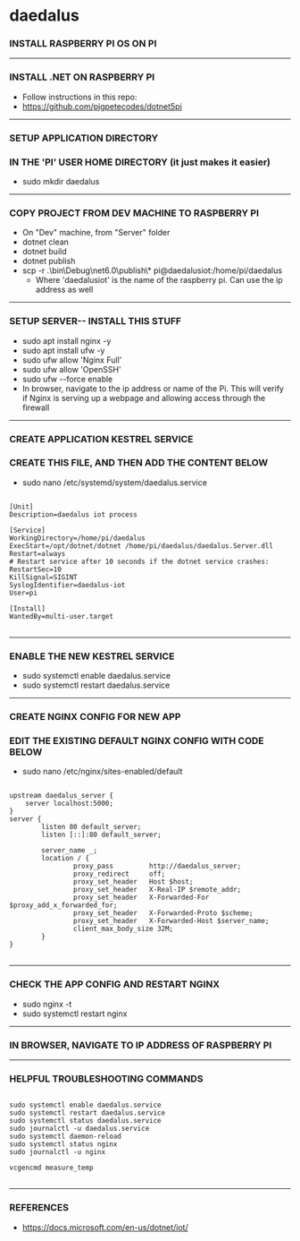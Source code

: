 # daedalus

### INSTALL RASPBERRY PI OS ON PI

____
### INSTALL .NET ON RASPBERRY PI
 - Follow instructions in this repo:
 - https://github.com/pjgpetecodes/dotnet5pi
____
### SETUP APPLICATION DIRECTORY
### IN THE 'PI' USER HOME DIRECTORY (it just makes it easier)
 - sudo mkdir daedalus

____
### COPY PROJECT FROM DEV MACHINE TO RASPBERRY PI
 - On "Dev" machine, from "Server" folder
 - dotnet clean
 - dotnet build
 - dotnet publish
 - scp -r .\bin\Debug\net6.0\publish\\* pi@daedalusiot:/home/pi/daedalus
   - Where 'daedalusiot' is the name of the raspberry pi. Can use the ip address as well

____
### SETUP SERVER-- INSTALL THIS STUFF
 - sudo apt install nginx -y
 - sudo apt install ufw -y
 - sudo ufw allow 'Nginx Full'
 - sudo ufw allow 'OpenSSH'
 - sudo ufw --force enable
 - In browser, navigate to the ip address or name of the Pi. This will verify if Nginx is serving up a webpage and allowing access through the firewall

____
### CREATE APPLICATION KESTREL SERVICE
### CREATE THIS FILE, AND THEN ADD THE CONTENT BELOW
 - sudo nano /etc/systemd/system/daedalus.service

<pre>
<code>
[Unit]
Description=daedalus iot process

[Service]
WorkingDirectory=/home/pi/daedalus
ExecStart=/opt/dotnet/dotnet /home/pi/daedalus/daedalus.Server.dll
Restart=always
# Restart service after 10 seconds if the dotnet service crashes:
RestartSec=10
KillSignal=SIGINT
SyslogIdentifier=daedalus-iot
User=pi

[Install]
WantedBy=multi-user.target
</code>
</pre>

____
### ENABLE THE NEW KESTREL SERVICE
 - sudo systemctl enable daedalus.service
 - sudo systemctl restart daedalus.service

____
### CREATE NGINX CONFIG FOR NEW APP
### EDIT THE EXISTING DEFAULT NGINX CONFIG WITH CODE BELOW
 - sudo nano /etc/nginx/sites-enabled/default

<pre>
<code>
upstream daedalus_server {
    server localhost:5000;
}
server {
        listen 80 default_server;
        listen [::]:80 default_server;

        server_name _;
        location / {
                proxy_pass         http://daedalus_server;
                proxy_redirect     off;
                proxy_set_header   Host $host;
                proxy_set_header   X-Real-IP $remote_addr;
                proxy_set_header   X-Forwarded-For $proxy_add_x_forwarded_for;
                proxy_set_header   X-Forwarded-Proto $scheme;
                proxy_set_header   X-Forwarded-Host $server_name;
                client_max_body_size 32M;
        }
}
</code>
</pre>

____
### CHECK THE APP CONFIG AND RESTART NGINX
 - sudo nginx -t
 - sudo systemctl restart nginx

____
### IN BROWSER, NAVIGATE TO IP ADDRESS OF RASPBERRY PI

____
### HELPFUL TROUBLESHOOTING COMMANDS
<pre>
<code>
sudo systemctl enable daedalus.service
sudo systemctl restart daedalus.service
sudo systemctl status daedalus.service
sudo journalctl -u daedalus.service
sudo systemctl daemon-reload
sudo systemctl status nginx
sudo journalctl -u nginx

vcgencmd measure_temp
</code>
</pre>

____
### REFERENCES
 - https://docs.microsoft.com/en-us/dotnet/iot/

